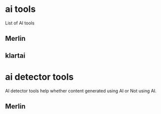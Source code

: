 # ai tools
List of AI tools
## Merlin

## klartai

# ai detector tools
AI detector tools help whether content generated using AI or Not using AI.

## Merlin
